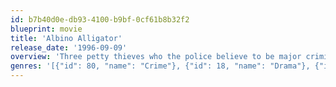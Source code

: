 ```yaml
---
id: b7b40d0e-db93-4100-b9bf-0cf61b8b32f2
blueprint: movie
title: 'Albino Alligator'
release_date: '1996-09-09'
overview: 'Three petty thieves who the police believe to be major criminals are chased into a basement bar where they take five hostages including all the bar employees. The rest of the movie deals with the cops lurking outside the bar while the trio try to get hold of the situation inside.'
genres: '[{"id": 80, "name": "Crime"}, {"id": 18, "name": "Drama"}, {"id": 53, "name": "Thriller"}]'
---
```

